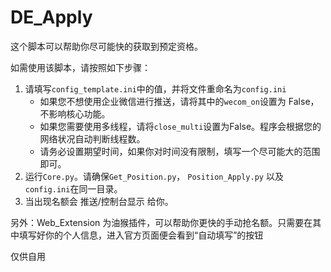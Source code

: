 # DE_Apply

这个脚本可以帮助你尽可能快的获取到预定资格。

如需使用该脚本，请按照如下步骤：

1. 请填写`config_template.ini`中的值，并将文件重命名为`config.ini`
   - 如果您不想使用企业微信进行推送，请将其中的`wecom_on`设置为 False，不影响核心功能。
   - 如果您需要使用多线程，请将`close_multi`设置为False。程序会根据您的网络状况自动判断线程数。
   - 请务必设置期望时间，如果你对时间没有限制，填写一个尽可能大的范围即可。
2. 运行`Core.py`。请确保`Get_Position.py`， `Position_Apply.py` 以及`config.ini`在同一目录。
3. 当出现名额会 推送/控制台显示 给你。

另外：Web_Extension 为油猴插件，可以帮助你更快的手动抢名额。只需要在其中填写好你的个人信息，进入官方页面便会看到“自动填写”的按钮

仅供自用
